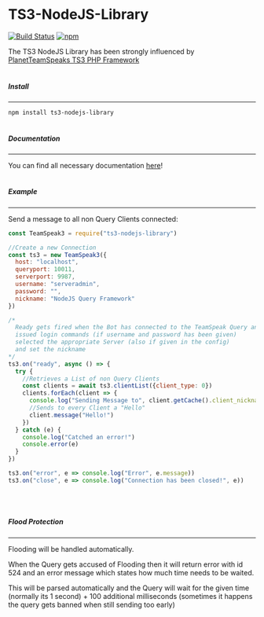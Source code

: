 
# TS3-NodeJS-Library

[![Build Status](https://travis-ci.com/Multivit4min/TS3-NodeJS-Library.svg?branch=master)](https://travis-ci.com/Multivit4min/TS3-NodeJS-Library)
[![npm](https://img.shields.io/npm/v/ts3-nodejs-library.svg)](https://www.npmjs.com/package/ts3-nodejs-library)

The TS3 NodeJS Library has been strongly influenced by [PlanetTeamSpeaks TS3 PHP
Framework](https://docs.planetteamspeak.com/ts3/php/framework/index.html)
<br/><br/>

##### Install
----
`npm install ts3-nodejs-library`
<br/><br/>

##### Documentation
----
You can find all necessary documentation [here](https://multivit4min.github.io/TS3-NodeJS-Library)!
<br/><br/>

##### Example
----

Send a message to all non Query Clients connected:
```javascript
const TeamSpeak3 = require("ts3-nodejs-library")

//Create a new Connection
const ts3 = new TeamSpeak3({
  host: "localhost",
  queryport: 10011,
  serverport: 9987,
  username: "serveradmin",
  password: "",
  nickname: "NodeJS Query Framework"
})

/*
  Ready gets fired when the Bot has connected to the TeamSpeak Query and
  issued login commands (if username and password has been given)
  selected the appropriate Server (also if given in the config)
  and set the nickname
*/
ts3.on("ready", async () => {
  try {
    //Retrieves a List of non Query Clients
    const clients = await ts3.clientList({client_type: 0})
    clients.forEach(client => {
      console.log("Sending Message to", client.getCache().client_nickname)
      //Sends to every Client a "Hello"
      client.message("Hello!")
    })
  } catch (e) {
    console.log("Catched an error!")
    console.error(e)
  }
})

ts3.on("error", e => console.log("Error", e.message))
ts3.on("close", e => console.log("Connection has been closed!", e))
```
<br/><br/>

##### Flood Protection
----
Flooding will be handled automatically.

When the Query gets accused of Flooding then it will return error with id 524 and an error message which states how much time needs to be waited.

This will be parsed automatically and the Query will wait for the given time (normally its 1 second) + 100 additional milliseconds (sometimes it happens the query gets banned when still sending too early)
